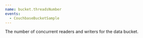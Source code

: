 ```yaml
---
name: bucket.threadsNumber
events:
  - CouchbaseBucketSample
---
```


The number of concurrent readers and writers for the data bucket.